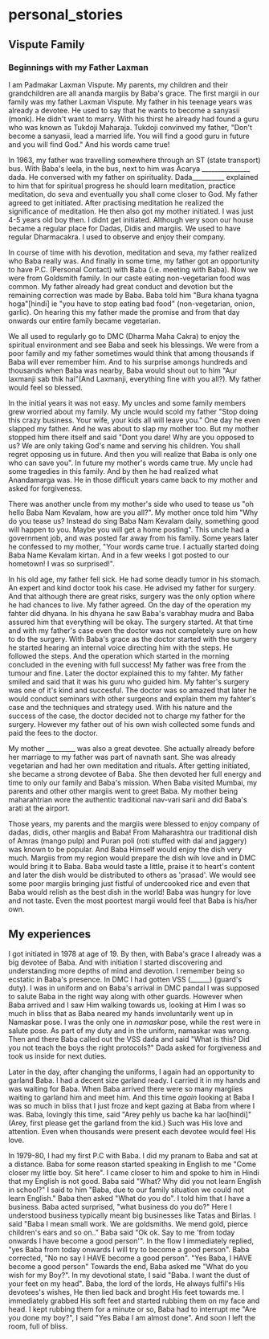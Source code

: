 
# personal_stories

## Vispute Family

### Beginnings with my Father Laxman
I am Padmakar Laxman Vispute. My parents, my children and their grandchildren are all ananda margiis by Baba's grace. The first margii in our family was my father Laxman Vispute. My father in his teenage years was already a devotee. He used to say that he wants to become a sanyasii (monk). He didn't want to marry. With his thirst he already had found a guru who was known as Tukdoji Maharaja. Tukdoji convinved my father, "Don't become a sanyasii, lead a married life. You will find a good guru in future and you will find God." And his words came true! 

In 1963, my father was travelling somewhere through an ST (state transport) bus. With Baba's leela, in the bus, next to him was Acarya _______________ dada. He conversed with my father on spirituality. Dada__________ explained to him that for spiritual progress he should learn meditation, practice meditation, do seva and eventually you shall come closer to God. My father agreed to get initiated. After practising meditation he realized the significance of meditation. He then also got my mother initiated. I was just 4-5 years old boy then. I didnt get initiated. Although very soon our house became a regular place for Dadas, Didis and margiis. We used to have regular Dharmacakra. I used to observe and enjoy their company. 

In course of time with his devotion, meditation and seva, my father realized who Baba really was. And finally in some time, my father got an opportunity to have P.C. (Personal Contact) with Baba (i.e. meeting with Baba). Now we were from Goldsmith family. In our caste eating non-vegetarian food was common. My father already had great conduct and devotion but the remaining correction was made by Baba. Baba told him "Bura khana tyagna hoga"[hindi] ie "you have to stop eating bad food" (non-vegetarian, onion, garlic). On hearing this my father made the promise and from that day onwards our entire family became vegetarian. 

We all used to regularly go to DMC (Dharma Maha Cakra) to enjoy the spiritual environment and see Baba and seek his blessings. We were from a poor family and my father sometimes would think that among thousands if Baba will ever remember him. And to his surprise amongs hundreds and thousands when Baba was nearby, Baba would shout out to him "Aur laxmanji sab thik hai"(And Laxmanji, everything fine with you all?). My father would feel so blessed.

In the initial years it was not easy. My uncles and some family members grew worried about my family. My uncle would scold my father "Stop doing this crazy business. Your wife, your kids all will leave you." One day he even slapped my father. And he was about to slap my mother too. But my mother stopped him there itself and said "Dont you dare! Why are you opposed to us? We are only taking God's name and serving his children. You shall regret opposing us in future. And then you will realize that Baba is only one who can save you". In future my mother's words came true. My uncle had some tragedies in this family. And by then he had realized what Anandamarga was. He in those difficult years came back to my mother and asked for forgiveness. 

There was another uncle from my mother's side who used to tease us "oh hello Baba Nam Kevalam, how are you all?". My mother once told him "Why do you tease us? Instead do sing Baba Nam Kevalam daily, something good will happen to you. Maybe you will get a home posting". This uncle had a government job, and was posted far away from his family. Some years later he confessed to my mother, "Your words came true. I actually started doing Baba Name Kevalam kirtan. And in a few weeks I got posted to our hometown! I was so surprised!".

In his old age, my father fell sick. He had some deadly tumor in his stomach. An expert and kind doctor took his case. He advised my father for surgery. And that although there are great risks, surgery was the only option where he had chances to live. My father agreed. On the day of the operation my fahter did dhyana. In his dhyana he saw Baba's varabhay mudra and Baba assured him that everything will be okay. The surgery started. At that time and with my father's case even the doctor was not completely sure on how to do the surgery. With Baba's grace as the doctor started with the surgery he started hearing an internal voice directing him with the steps. He followed the steps. And the operation which started in the morning concluded in the evening with full success! My father was free from the tumour and fine. Later the doctor explained this to my fahter. My father smiled and said that it was his guru who guided him. My fahter's surgery was one of it's kind and succesful. The doctor was so amazed that later he would conduct seminars with other surgeons and explain them my fahter's case and the techniques and strategy used. With his nature and the success of the case, the doctor decided not to charge my father for the surgery. However my father out of his own wish collected some funds and paid the fees to the doctor.

My mother _________ was also a great devotee. She actually already before her marriage to my father was part of navnath sant. She was already vegetarian and had her own meditation and rituals. After getting initiated, she became a strong devotee of Baba. She then devoted her full energy and time to only our family and Baba's mission. When Baba visited Mumbai, my parents and other other margiis went to greet Baba. My mother being maharahtrian wore the authentic traditional nav-vari sarii and did Baba's arati at the airport.

Those years, my parents and the margiis were blessed to enjoy company of dadas, didis, other margiis and Baba! From Maharashtra our traditional dish of Amras (mango pulp) and Puran poli (roti stuffed with dal and jaggery) was known to be popular. And Baba Himself would enjoy the dish very much. Margiis from my region would prepare the dish wih love and in DMC would bring it to Baba. Baba would taste a little, praise it to heart's content and later the dish would be distributed to others as 'prasad'. We would see some poor margiis bringing just fistful of undercooked rice and even that Baba would relish as the best dish in the world! Baba was hungry for love and not taste. Even the most poortest margii would feel that Baba is his/her own.

## My experiences

I got initiated in 1978 at age of 19. By then, with Baba's grace I already was a big devotee of Baba. And with initiation I started discovering and understanding more depths of mind and devotion. I remember being so ecstatic in Baba's presence. In DMC I had gotten VSS (______) (guard's duty). I was in uniform and on Baba's arrival in DMC pandal I was supposed to salute Baba in the right way along with other guards. However when Baba arrived and I saw Him walking towards us, looking at Him I was so much in bliss that as Baba neared my hands involuntarily went up in Namaskar pose. I was the only one in _namaskar_ pose, while the rest were in salute pose. As part of my duty and in the uniform, namaskar was wrong. Then and there Baba called out the VSS dada and said "What is this? Did you not teach the boys the right protocols?" Dada asked for forgiveness and took us inside for next duties. 

Later in the day, after changing the uniforms, I again had an opportunity to garland Baba. I had a decent size garland ready. I carried it in my hands and was waiting for Baba. When Baba arrived there were so many margiies waiting to garland him and meet him. And this time _again_ looking at Baba I was so much in bliss that I just froze and kept gazing at Baba from where I was. Baba, lovingly this time, said "Arey pehly us bache ka har lao[hindi]" (Arey, first please get the garland from the kid.) Such was His love and attention. Even when thousands were present each devotee would feel His love.

In 1979-80, I had my first P.C with Baba. I did my pranam to Baba and sat at a distance. Baba for some reason started speaking in English to me "Come closer my little boy. Sit here". I came closer to him and spoke to him in Hindi that my English is not good. Baba said "What? Why did you not learn English in school?" I said to him "Baba, due to our family situation we could not learn English." Baba then asked "What do you do". I told him that I have a business. Baba acted surprised, "what business do you do?" Here I understood business typically meant big businesses like Tatas and Birlas. I said "Baba I mean small work. We are goldsmiths. We mend gold, pierce children's ears and so on.." Baba said "Ok ok. Say to me 'from today onwards I have become a good person'". In the flow I immediately replied, "yes Baba from today onwards I will try to become a good person". Baba corrected, "No no say I HAVE become a good person". "Yes Baba, I HAVE become a good person"
Towards the end, Baba asked me "What do you wish for my Boy?". In my devotional state, I said "Baba. I want the dust of your feet on my head". Baba, the lord of the lords, He always fulfil's His devotees's wishes, He then lied back and broght His feet towards me. I immediately grabbed His soft feet and started rubbing them on my face and head. I kept rubbing them for a minute or so, Baba had to interrupt me "Are you done my boy?", I said "Yes Baba I am almost done". And soon I left the room, full of bliss.




